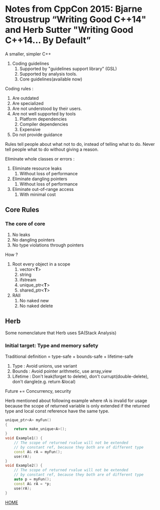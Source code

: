# Notes from CppCon 2015: Bjarne Stroustrup “Writing Good C++14" and Herb Sutter "Writing Good C++14... By Default”

A smaller, simpler C++

1. Coding guidelines
   1. Supported by "guidelines support library" (GSL)
   2. Supported by analysis tools.
   3. Core guidelines(available now)

Coding rules :

1. Are outdated
2. Are specialized
3. Are not understood by their users.
4. Are not well supported by tools
   1. Platform dependencies
   2. Compiler dependencies
   3. Expensive
5. Do not provide guidance

Rules tell people about what not to do, instead of telling what to do. Never tell people what to do without giving a reason.

Eliminate whole classes or errors :

1. Eliminate resource leaks
   1. Without loss of performance
2. Eliminate dangling pointers
   1. Without loss of performance
3. Eliminate out-of-range access
   1. With minimal cost

## Core Rules

### The core of core

1. No leaks
2. No dangling pointers
3. No type violations through pointers

How ?

1. Root every object in a scope
   1. vector<**T**>
   2. string
   3. ifstream
   4. unique_ptr<**T**>
   5. shared_ptr<**T**>
2. RAII
   1. No naked new
   2. No naked delete

## Herb

Some nomenclature that Herb uses SA(Stack Analysis)

### Initial target: Type and memory safety

Traditional definition = type-safe + bounds-safe + lifetime-safe

1. Type : Avoid unions, use variant
2. Bounds : Avoid pointer arithmetic, use array_view
3. Lifetime : Don't leak(forget to delete), don't currupt(double-delete), don't dangle(e.g. return &local)

Future += Concurrency, security

Herb mentioned about following example where rA is invalid for usage because the scope of returned variable is only extended if the returned type and local const reference have the same type.

```cpp
unique_ptr<A> myFun()
{
    return make_unique<A>();
}
void Example1() {
    // The scope of returned rvalue will not be extended 
    // by constant ref, because they both are of different type
    const A& rA = myFun(); 
    use(rA);
}
void Example2() {
    // The scope of returned rvalue will not be extended 
    // by constant ref, because they both are of different type
    auto p = myFun();
    const A& rA = *p; 
    use(rA);
}

```

[HOME](./../README.md)
